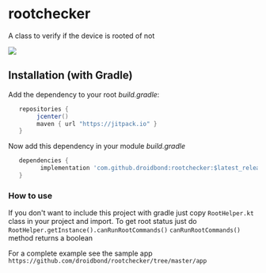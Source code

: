 # rootchecker
A class to verify if the device is rooted of not

[![](https://jitpack.io/v/droidbond/LoadingButton.svg)](https://jitpack.io/v/droidbond/LoadingButton)

## Installation (with Gradle)
Add the dependency to your root *build.gradle*:
```groovy
   repositories {
        jcenter()
        maven { url "https://jitpack.io" }
   }
   ```
Now add this dependency in your module *build.gradle*
```groovy
   dependencies {
         implementation 'com.github.droidbond:rootchecker:$latest_release'
   }
```

### How to use
If you don't want to include this project with gradle just copy `RootHelper.kt` class in your project and import.
To get root status just do `RootHelper.getInstance().canRunRootCommands()`
`canRunRootCommands()` method returns a boolean

For a complete example see the sample app `https://github.com/droidbond/rootchecker/tree/master/app`

